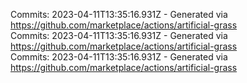 Commits: 2023-04-11T13:35:16.931Z - Generated via https://github.com/marketplace/actions/artificial-grass
<br>
Commits: 2023-04-11T13:35:16.931Z - Generated via https://github.com/marketplace/actions/artificial-grass
<br>
Commits: 2023-04-11T13:35:16.931Z - Generated via https://github.com/marketplace/actions/artificial-grass
<br>
